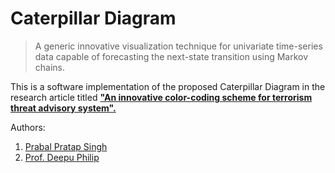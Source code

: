 # Caterpillar Diagram

> A generic innovative visualization technique for univariate time-series data capable of
> forecasting the next-state transition using Markov chains.

This is a software implementation of the proposed Caterpillar Diagram in the research
article titled [__"An innovative color-coding scheme for terrorism threat advisory
system".__](https://doi.org/10.1177/20597991221144577)

Authors:
1. [Prabal Pratap Singh](https://orcid.org/0000-0002-0738-7629)
2. [Prof. Deepu Philip](https://orcid.org/0000-0002-4607-9020)